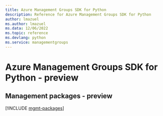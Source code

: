 ```yaml
---
title: Azure Management Groups SDK for Python
description: Reference for Azure Management Groups SDK for Python
author: lmazuel
ms.author: lmazuel
ms.data: 12/06/2022
ms.topic: reference
ms.devlang: python
ms.service: managementgroups
---
```

# Azure Management Groups SDK for Python - preview

## Management packages - preview
[!INCLUDE [mgmt-packages](management-groups-mgmt-index.md)]
